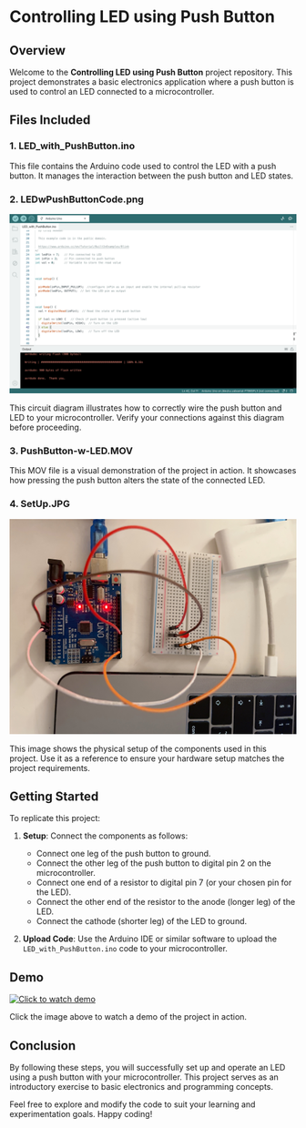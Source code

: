 # Controlling LED using Push Button

## Overview

Welcome to the **Controlling LED using Push Button** project repository. This project demonstrates a basic electronics application where a push button is used to control an LED connected to a microcontroller.

## Files Included

### 1. LED_with_PushButton.ino

This file contains the Arduino code used to control the LED with a push button. It manages the interaction between the push button and LED states.

### 2. LEDwPushButtonCode.png

![Circuit Diagram](LEDwPushButtonCode.png)

This circuit diagram illustrates how to correctly wire the push button and LED to your microcontroller. Verify your connections against this diagram before proceeding.

### 3. PushButton-w-LED.MOV

This MOV file is a visual demonstration of the project in action. It showcases how pressing the push button alters the state of the connected LED.

### 4. SetUp.JPG

![Setup Image](SetUp.JPG)

This image shows the physical setup of the components used in this project. Use it as a reference to ensure your hardware setup matches the project requirements.

## Getting Started

To replicate this project:

1. **Setup**: Connect the components as follows:
   - Connect one leg of the push button to ground.
   - Connect the other leg of the push button to digital pin 2 on the microcontroller.
   - Connect one end of a resistor to digital pin 7 (or your chosen pin for the LED).
   - Connect the other end of the resistor to the anode (longer leg) of the LED.
   - Connect the cathode (shorter leg) of the LED to ground.

2. **Upload Code**: Use the Arduino IDE or similar software to upload the `LED_with_PushButton.ino` code to your microcontroller.

## Demo

[![Click to watch demo](thumbnail_image.png)](PushButton-w-LED.MOV)

Click the image above to watch a demo of the project in action.

## Conclusion

By following these steps, you will successfully set up and operate an LED using a push button with your microcontroller. This project serves as an introductory exercise to basic electronics and programming concepts.

Feel free to explore and modify the code to suit your learning and experimentation goals. Happy coding!

